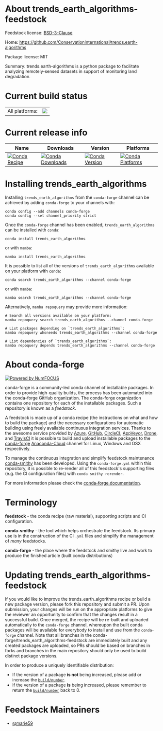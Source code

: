 About trends_earth_algorithms-feedstock
=======================================

Feedstock license: [BSD-3-Clause](https://github.com/conda-forge/trends_earth_algorithms-feedstock/blob/main/LICENSE.txt)

Home: https://github.com/ConservationInternational/trends.earth-algorithms

Package license: MIT

Summary: trends.earth-algorithms is a python package to facilitate analyzing remotely-sensed datasets in support of monitoring land degradation.

Current build status
====================


<table><tr><td>All platforms:</td>
    <td>
      <a href="https://dev.azure.com/conda-forge/feedstock-builds/_build/latest?definitionId=19387&branchName=main">
        <img src="https://dev.azure.com/conda-forge/feedstock-builds/_apis/build/status/trends_earth_algorithms-feedstock?branchName=main">
      </a>
    </td>
  </tr>
</table>

Current release info
====================

| Name | Downloads | Version | Platforms |
| --- | --- | --- | --- |
| [![Conda Recipe](https://img.shields.io/badge/recipe-trends_earth_algorithms-green.svg)](https://anaconda.org/conda-forge/trends_earth_algorithms) | [![Conda Downloads](https://img.shields.io/conda/dn/conda-forge/trends_earth_algorithms.svg)](https://anaconda.org/conda-forge/trends_earth_algorithms) | [![Conda Version](https://img.shields.io/conda/vn/conda-forge/trends_earth_algorithms.svg)](https://anaconda.org/conda-forge/trends_earth_algorithms) | [![Conda Platforms](https://img.shields.io/conda/pn/conda-forge/trends_earth_algorithms.svg)](https://anaconda.org/conda-forge/trends_earth_algorithms) |

Installing trends_earth_algorithms
==================================

Installing `trends_earth_algorithms` from the `conda-forge` channel can be achieved by adding `conda-forge` to your channels with:

```
conda config --add channels conda-forge
conda config --set channel_priority strict
```

Once the `conda-forge` channel has been enabled, `trends_earth_algorithms` can be installed with `conda`:

```
conda install trends_earth_algorithms
```

or with `mamba`:

```
mamba install trends_earth_algorithms
```

It is possible to list all of the versions of `trends_earth_algorithms` available on your platform with `conda`:

```
conda search trends_earth_algorithms --channel conda-forge
```

or with `mamba`:

```
mamba search trends_earth_algorithms --channel conda-forge
```

Alternatively, `mamba repoquery` may provide more information:

```
# Search all versions available on your platform:
mamba repoquery search trends_earth_algorithms --channel conda-forge

# List packages depending on `trends_earth_algorithms`:
mamba repoquery whoneeds trends_earth_algorithms --channel conda-forge

# List dependencies of `trends_earth_algorithms`:
mamba repoquery depends trends_earth_algorithms --channel conda-forge
```


About conda-forge
=================

[![Powered by
NumFOCUS](https://img.shields.io/badge/powered%20by-NumFOCUS-orange.svg?style=flat&colorA=E1523D&colorB=007D8A)](https://numfocus.org)

conda-forge is a community-led conda channel of installable packages.
In order to provide high-quality builds, the process has been automated into the
conda-forge GitHub organization. The conda-forge organization contains one repository
for each of the installable packages. Such a repository is known as a *feedstock*.

A feedstock is made up of a conda recipe (the instructions on what and how to build
the package) and the necessary configurations for automatic building using freely
available continuous integration services. Thanks to the awesome service provided by
[Azure](https://azure.microsoft.com/en-us/services/devops/), [GitHub](https://github.com/),
[CircleCI](https://circleci.com/), [AppVeyor](https://www.appveyor.com/),
[Drone](https://cloud.drone.io/welcome), and [TravisCI](https://travis-ci.com/)
it is possible to build and upload installable packages to the
[conda-forge](https://anaconda.org/conda-forge) [Anaconda-Cloud](https://anaconda.org/)
channel for Linux, Windows and OSX respectively.

To manage the continuous integration and simplify feedstock maintenance
[conda-smithy](https://github.com/conda-forge/conda-smithy) has been developed.
Using the ``conda-forge.yml`` within this repository, it is possible to re-render all of
this feedstock's supporting files (e.g. the CI configuration files) with ``conda smithy rerender``.

For more information please check the [conda-forge documentation](https://conda-forge.org/docs/).

Terminology
===========

**feedstock** - the conda recipe (raw material), supporting scripts and CI configuration.

**conda-smithy** - the tool which helps orchestrate the feedstock.
                   Its primary use is in the construction of the CI ``.yml`` files
                   and simplify the management of *many* feedstocks.

**conda-forge** - the place where the feedstock and smithy live and work to
                  produce the finished article (built conda distributions)


Updating trends_earth_algorithms-feedstock
==========================================

If you would like to improve the trends_earth_algorithms recipe or build a new
package version, please fork this repository and submit a PR. Upon submission,
your changes will be run on the appropriate platforms to give the reviewer an
opportunity to confirm that the changes result in a successful build. Once
merged, the recipe will be re-built and uploaded automatically to the
`conda-forge` channel, whereupon the built conda packages will be available for
everybody to install and use from the `conda-forge` channel.
Note that all branches in the conda-forge/trends_earth_algorithms-feedstock are
immediately built and any created packages are uploaded, so PRs should be based
on branches in forks and branches in the main repository should only be used to
build distinct package versions.

In order to produce a uniquely identifiable distribution:
 * If the version of a package **is not** being increased, please add or increase
   the [``build/number``](https://docs.conda.io/projects/conda-build/en/latest/resources/define-metadata.html#build-number-and-string).
 * If the version of a package **is** being increased, please remember to return
   the [``build/number``](https://docs.conda.io/projects/conda-build/en/latest/resources/define-metadata.html#build-number-and-string)
   back to 0.

Feedstock Maintainers
=====================

* [@marie59](https://github.com/marie59/)

